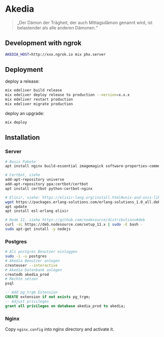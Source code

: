 # Akedia

> „Der Dämon der Trägheit, der auch Mittagsdämon genannt wird, ist belastender als alle anderen Dämonen.“


## Development with ngrok

```bash
AKEDIA_HOST=http://xxx.ngrok.io mix phx.server
```

## Deployment

deploy a release:

```bash
mix edeliver build release
mix edeliver deploy release to production --version=x.x.x
mix edeliver restart production
mix edeliver migrate production
```

deploy an upgrade:

```bash
mix deploy
```

## Installation

### Server

```bash
# Basis Pakete
apt install nginx build-essential imagemagick software-properties-common postgresql postgresql-contrib

# Certbot, siehe
add-apt-repository universe
add-apt-repository ppa:certbot/certbot
apt install certbot python-certbot-nginx

# Elixir, siehe: https://elixir-lang.org/install.html#unix-and-unix-like
wget https://packages.erlang-solutions.com/erlang-solutions_1.0_all.deb && sudo dpkg -i erlang-solutions_1.0_all.deb
apt update
apt install esl-erlang elixir

# Node 11, siehe https://github.com/nodesource/distributions#deb
curl -sL https://deb.nodesource.com/setup_11.x | sudo -E bash -
sudo apt-get install -y nodejs
```

### Postgres

```bash
# Als postgres Benutzer einloggen
sudo -i -u postgres
# Akedia Benutzer anlegen
createuser --interactive
# Akedia Datenbank anlegen
createdb akedia_prod
# Rechte setzen
psql
```

```sql
-- Add pg_trgm Extension
CREATE extension if not exists pg_trgm;
-- Adjust privileges
grant all privileges on database akedia_prod to akedia;
```

### Nginx

Copy `nginx.config` into nginx directory and activate it.
